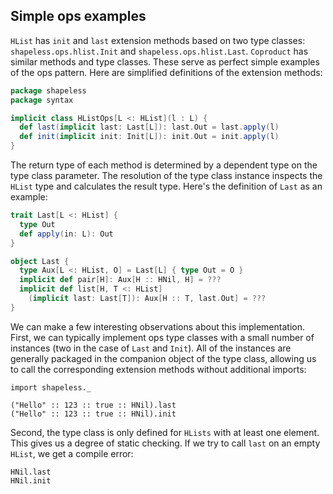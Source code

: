 ## Simple ops examples

`HList` has `init` and `last`
extension methods based on two type classes:
`shapeless.ops.hlist.Init` and
`shapeless.ops.hlist.Last`.
`Coproduct` has similar methods and type classes.
These serve as perfect simple examples of the ops pattern.
Here are simplified definitions of the extension methods:

```scala
package shapeless
package syntax

implicit class HListOps[L <: HList](l : L) {
  def last(implicit last: Last[L]): last.Out = last.apply(l)
  def init(implicit init: Init[L]): init.Out = init.apply(l)
}
```

The return type of each method is determined
by a dependent type on the type class parameter.
The resolution of the type class instance
inspects the `HList` type
and calculates the result type.
Here's the definition of `Last` as an example:

```scala
trait Last[L <: HList] {
  type Out
  def apply(in: L): Out
}

object Last {
  type Aux[L <: HList, O] = Last[L] { type Out = O }
  implicit def pair[H]: Aux[H :: HNil, H] = ???
  implicit def list[H, T <: HList]
    (implicit last: Last[T]): Aux[H :: T, last.Out] = ???
}
```

We can make a few interesting observations
about this implementation.
First, we can typically implement ops type classes
with a small number of instances
(two in the case of `Last` and `Init`).
All of the instances are generally packaged
in the companion object of the type class,
allowing us to call the corresponding extension methods
without additional imports:

```tut:book:silent
import shapeless._
```

```tut:book
("Hello" :: 123 :: true :: HNil).last
("Hello" :: 123 :: true :: HNil).init
```

Second, the type class is only defined for `HLists`
with at least one element.
This gives us a degree of static checking.
If we try to call `last` on an empty `HList`,
we get a compile error:

```tut:book:fail
HNil.last
HNil.init
```
